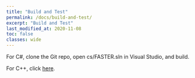 ```yaml
---
title: "Build and Test"
permalink: /docs/build-and-test/
excerpt: "Build and Test"
last_modified_at: 2020-11-08
toc: false
classes: wide
---
```


For C#, clone the Git repo, open cs/FASTER.sln in Visual Studio, and build.

For C++, click [here](/docs/fasterkv-cpp/).
